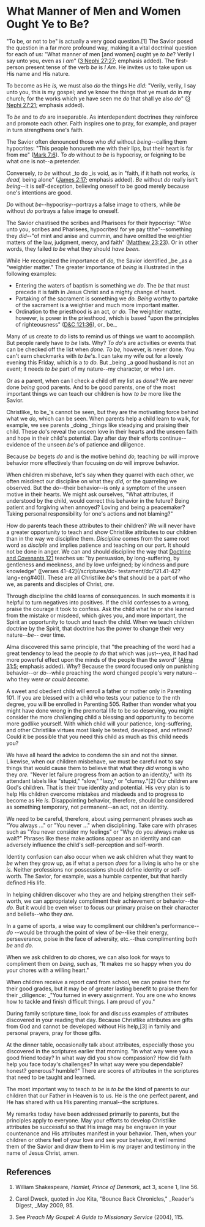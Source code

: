 # What Manner of Men and Women Ought Ye to Be?

"To be, or not to be" is actually a very good question.[1] The Savior posed
the question in a far more profound way, making it a vital doctrinal question
for each of us: "What manner of men [and women] ought ye _to be_? Verily I say
unto you, even as _I am_" ([3 Nephi
27:27](/scriptures/bofm/3-ne/27.27?lang=eng#26); emphasis added). The first-
person present tense of the verb _be_ is _I Am._ He invites us to take upon us
His name and His nature.

To become as He _is,_ we must also _do_ the things He _did:_ "Verily, verily,
I say unto you, this is my gospel; and ye know the things that ye must _do_ in
my church; for the works which ye have seen me _do_ that shall ye also _do_"
([3 Nephi 27:21](/scriptures/bofm/3-ne/27.21?lang=eng#20); emphasis added).

To _be_ and to _do_ are inseparable. As interdependent doctrines they
reinforce and promote each other. Faith inspires one to pray, for example, and
prayer in turn strengthens one's faith.

The Savior often denounced those who _did_ without _being_--calling them
hypocrites: "This people honoureth me with their lips, but their heart is far
from me" ([Mark 7:6](/scriptures/nt/mark/7.6?lang=eng#5)). _To do_ without _to
be_ is hypocrisy, or feigning to be what one is not--a pretender.

Conversely, _to be_ without _to do _is void, as in "faith, if it hath not
works, _is dead,_ being alone" ([James
2:17](/scriptures/nt/james/2.17?lang=eng#16); emphasis added). _Be_ without
_do_ really isn't _being_--it is self-deception, believing oneself to be good
merely because one's intentions are good.

_Do_ without _be_--hypocrisy--portrays a false image to others, while _be_
without _do_ portrays a false image to oneself.

The Savior chastised the scribes and Pharisees for their hypocrisy: "Woe unto
you, scribes and Pharisees, hypocrites! for ye pay tithe"--something they
_did_--"of mint and anise and cummin, and have omitted the weightier matters
of the law, judgment, mercy, and faith" ([Matthew
23:23](/scriptures/nt/matt/23.23?lang=eng#22)). Or in other words, they failed
_to be_ what they should _have been._

While He recognized the importance of _do,_ the Savior identified _be _as a
"weightier matter." The greater importance of _being_ is illustrated in the
following examples:

  * Entering the waters of baptism is something we _do._ The _be_ that must precede it is faith in Jesus Christ and a mighty change of heart. 
  * Partaking of the sacrament is something we _do. Being_ worthy to partake of the sacrament is a weightier and much more important matter. 
  * Ordination to the priesthood is an act, or _do._ The weightier matter, however, is power in the priesthood, which is based "upon the principles of righteousness" ([D&amp;C 121:36](/scriptures/dc-testament/dc/121.36?lang=eng#35)), or_ be._

Many of us create _to do_ lists to remind us of things we want to accomplish.
But people rarely have _to be_ lists. Why? _To do_'s are activities or events
that can be checked off the list when _done. To be,_ however, is never done.
You can't earn checkmarks with _to be_'s. I can take my wife out for a lovely
evening this Friday, which is a _to do._ But _being _a good husband is not an
event; it needs _to be_ part of my nature--my character, or who I am.

Or as a parent, when can I check a child off my list as _done_? We are never
done _being_ good parents. And to be good parents, one of the most important
things we can teach our children is how _to be_ more like the Savior.

Christlike_ to be_'s cannot be seen, but they are the motivating force behind
what we _do,_ which can be seen. When parents help a child learn to walk, for
example, we see parents _doing _things like steadying and praising their
child. These _do_'s reveal the unseen love in their hearts and the unseen
faith and hope in their child's potential. Day after day their efforts
continue--evidence of the unseen _be_'s of patience and diligence.

Because _be_ begets _do_ and is the motive behind _do,_ teaching _be_ will
improve behavior more effectively than focusing on _do_ will improve behavior.

When children misbehave, let's say when they quarrel with each other, we often
misdirect our discipline on what they _did,_ or the quarreling we observed.
But the _do_--their behavior--is only a symptom of the unseen motive in their
hearts. We might ask ourselves, "What attributes, if understood by the child,
would correct this behavior in the future? Being patient and forgiving when
annoyed? Loving and being a peacemaker? Taking personal responsibility for
one's actions and not blaming?"

How do parents teach these attributes to their children? We will never have a
greater opportunity to teach and show Christlike attributes to our children
than in the way we discipline them. _Discipline_ comes from the same root word
as _disciple_ and implies patience and teaching on our part. It should not be
done in anger. We can and should discipline the way that [Doctrine and
Covenants 121](/scriptures/dc-testament/dc/121?lang=eng) teaches us: "by
persuasion, by long-suffering, by gentleness and meekness, and by love
unfeigned; by kindness and pure knowledge" ([verses 41-42](/scriptures/dc-
testament/dc/121.41-42?lang=eng#40)). These are all Christlike _be_'s that
should be a part of who we, as parents and disciples of Christ, _are._

Through discipline the child learns of consequences. In such moments it is
helpful to turn negatives into positives. If the child confesses to a wrong,
praise the courage it took to confess. Ask the child what he or she learned
from the mistake or misdeed, which gives you, and more important, the Spirit
an opportunity to touch and teach the child. When we teach children doctrine
by the Spirit, that doctrine has the power to change their very nature--_be_--
over time.

Alma discovered this same principle, that "the preaching of the word had a
great tendency to lead the people _to do_ that which was just--yea, it had had
more powerful effect upon the minds of the people than the sword" ([Alma
31:5](/scriptures/bofm/alma/31.5?lang=eng#4); emphasis added). Why? Because
the sword focused only on punishing behavior--or _do_--while preaching the
word changed people's very nature--who they _were _or could_ become._

A sweet and obedient child will enroll a father or mother only in Parenting
101. If you are blessed with a child who tests your patience to the nth
degree, you will be enrolled in Parenting 505. Rather than wonder what you
might have done wrong in the premortal life to be so deserving, you might
consider the more challenging child a blessing and opportunity to become more
godlike yourself. With which child will your patience, long-suffering, and
other Christlike virtues most likely be tested, developed, and refined? Could
it be possible that you need this child as much as this child needs you?

We have all heard the advice to condemn the sin and not the sinner. Likewise,
when our children misbehave, we must be careful not to say things that would
cause them to believe that what they _did_ wrong is who they _are._ "Never let
failure progress from an action to an identity," with its attendant labels
like "stupid," "slow," "lazy," or "clumsy."[2] Our children are God's
children. That is their true identity and potential. His very plan is to help
His children overcome mistakes and misdeeds and to progress to become as He
_is._ Disappointing behavior, therefore, should be considered as something
temporary, not permanent--an act, not an identity.

We need to be careful, therefore, about using permanent phrases such as "You
always ..." or "You never ..." when disciplining. Take care with phrases such as
"You never consider my feelings" or "Why do you always make us wait?" Phrases
like these make actions appear as an identity and can adversely influence the
child's self-perception and self-worth.

Identity confusion can also occur when we ask children what they want to _be_
when they grow up, as if what a person _does_ for a living is who he or she
_is._ Neither professions nor possessions should define identity or self-
worth. The Savior, for example, was a humble carpenter, but that hardly
defined His life.

In helping children discover who they are and helping strengthen their self-
worth, we can appropriately compliment their achievement or behavior--the
_do._ But it would be even wiser to focus our primary praise on their
character and beliefs--who they _are._

In a game of sports, a wise way to compliment our children's performance--_do_
--would be through the point of view of _be_--like their energy, perseverance,
poise in the face of adversity, etc.--thus complimenting both _be_ and _do._

When we ask children to _do_ chores, we can also look for ways to compliment
them on _being,_ such as, "It makes me so happy when you do your chores with a
willing heart."

When children receive a report card from school, we can praise them for their
good grades, but it may be of greater lasting benefit to praise them for their
_diligence: _"You turned in every assignment. You are one who knows how to
tackle and finish difficult things. I am proud of you."

During family scripture time, look for and discuss examples of attributes
discovered in your reading that day. Because Christlike attributes are gifts
from God and cannot be developed without His help,[3] in family and personal
prayers, pray for those gifts.

At the dinner table, occasionally talk about attributes, especially those you
discovered in the scriptures earlier that morning. "In what way were you a
good friend today? In what way did you show compassion? How did faith help you
face today's challenges? In what way were you dependable? honest? generous?
humble?" There are scores of attributes in the scriptures that need to be
taught and learned.

The most important way to teach _to be_ is _to be_ the kind of parents to our
children that our Father in Heaven is to us. He is the one perfect parent, and
He has shared with us His parenting manual--the scriptures.

My remarks today have been addressed primarily to parents, but the principles
apply to everyone. May your efforts to develop Christlike attributes be
successful so that His image may be engraven in your countenance and His
attributes manifest in your behavior. Then, when your children or others feel
of your love and see your behavior, it will remind them of the Savior and draw
them to Him is my prayer and testimony in the name of Jesus Christ, amen.

## References

  1. William Shakespeare, _Hamlet, Prince of Denmark,_ act 3, scene 1, line 56.

  2. Carol Dweck, quoted in Joe Kita, "Bounce Back Chronicles," _Reader's Digest, _May 2009, 95.

  3. See _Preach My Gospel: A Guide to Missionary Service_ (2004), 115.

